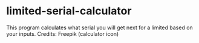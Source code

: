 # limited-serial-calculator
This program calculates what serial you will get next for a limited based on your inputs.
Credits: Freepik (calculator icon)

